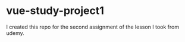 # vue-study-project1
I created this repo for the second assignment of the lesson I took from udemy.
